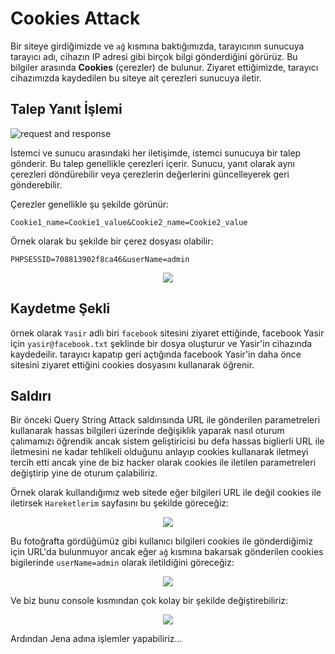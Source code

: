 # Cookies Attack

Bir siteye girdiğimizde ve `ağ` kısmına baktığımızda, tarayıcının sunucuya tarayıcı adı, cihazın IP adresi gibi birçok bilgi gönderdiğini görürüz. Bu bilgiler arasında **Cookies** (çerezler) de bulunur. Ziyaret ettiğimizde, tarayıcı cihazımızda kaydedilen bu siteye ait çerezleri sunucuya iletir.


## Talep Yanıt İşlemi

![request and response](https://github.com/yasir723/cookies-attack/assets/111686779/e17101ac-c3aa-4346-affc-0a7eed54eeb4)

İstemci ve sunucu arasındaki her iletişimde, istemci sunucuya bir talep gönderir. Bu talep genellikle çerezleri içerir. Sunucu, yanıt olarak aynı çerezleri döndürebilir veya çerezlerin değerlerini güncelleyerek geri gönderebilir.

Çerezler genellikle şu şekilde görünür: 
```
Cookie1_name=Cookie1_value&Cookie2_name=Cookie2_value
```
Örnek olarak bu şekilde bir çerez dosyası olabilir:
```
PHPSESSID=708813902f8ca46&userName=admin
```

<div align='center' >
  <img src='https://github.com/yasir723/cookies-attack/assets/111686779/312b1392-4330-4d51-9ea8-3b353b3d0b3e'>
</div>

## Kaydetme Şekli

örnek olarak `Yasir` adlı biri `facebook` sitesini ziyaret ettiğinde, facebook Yasir için `yasir@facebook.txt` şeklinde bir dosya oluşturur ve Yasir'in cihazında kaydedeilir. tarayıcı kapatıp geri açtığında facebook Yasir'in daha önce sitesini ziyaret ettiğini cookies dosyasını kullanarak öğrenir.


## Saldırı

Bir önceki Query String Attack saldırısında URL ile gönderilen parametreleri kullanarak hassas bilgileri üzerinde değişiklik yaparak nasıl oturum çalımamızı öğrendik ancak sistem geliştiricisi bu defa hassas biglierli URL ile iletmesini ne kadar tehlikeli olduğunu anlayıp cookies kullanarak iletmeyi tercih etti ancak yine de biz hacker olarak cookies ile iletilen parametreleri değiştirip yine de oturum çalabiliriz.

Örnek olarak kullandığımız web sitede eğer bilgileri URL ile değil cookies ile iletirsek `Hareketlerim` sayfasını bu şekilde göreceğiz:

<div align='center' >
  <img src='https://github.com/yasir723/cookies-attack/assets/111686779/6c01114d-0e2f-440c-bc6f-9124559ec118'>
</div>

Bu fotoğrafta gördüğümüz gibi kullanıcı bilgileri cookies ile gönderdiğimiz için URL'da bulunmuyor ancak eğer `ağ` kısmına bakarsak gönderilen cookies bigilerinde `userName=admin` olarak iletildiğini göreceğiz:

<div align='center' >
  <img src='https://github.com/yasir723/cookies-attack/assets/111686779/9930aa15-47d1-472f-96e6-cd99b4d63d74'>
</div>


Ve biz bunu console kısmından çok kolay bir şekilde değiştirebiliriz:


<div align='center' >
  <img src='https://github.com/yasir723/cookies-attack/assets/111686779/a9bea07e-c609-4d58-88b5-77c020ba807d'>
</div>

Ardından Jena adına işlemler yapabiliriz...

